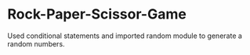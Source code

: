 # Rock-Paper-Scissor-Game
Used conditional statements and imported random module to generate a random numbers.
